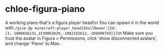 # chloe-figura-piano
A working piano that's a figura player head!\n
You can spawn it in the world with `/give @p minecraft:player_head{SkullOwner:{Id:[I;-1808656131,1539063829,-1082155612,-209998759]}}`\n
Make sure you trust the avatar in Figura > Permissions, click 'show disconnected avatars', and change 'Piano' to Max.
